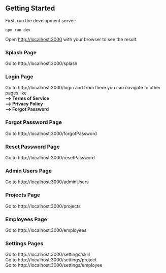 ## Getting Started

First, run the development server:

```
npm run dev
```

Open [http://localhost:3000](http://localhost:3000) with your browser to see the result.

### Splash Page
Go to http://localhost:3000/splash

### Login Page
Go to http://localhost:3000/login and from there you can navigate to other pages like \
**--> Terms of Service**\
**--> Privacy Policy**\
**--> Forgot Password**

### Forgot Password Page
Go to http://localhost:3000/forgotPassword

### Reset Password Page
Go to http://localhost:3000/resetPassword

### Admin Users Page
Go to http://localhost:3000/adminUsers

### Projects Page
Go to http://localhost:3000/projects

### Employees Page
Go to http://localhost:3000/employees

### Settings Pages
Go to http://localhost:3000/settings/skill \
Go to http://localhost:3000/settings/project \
Go to http://localhost:3000/settings/employee